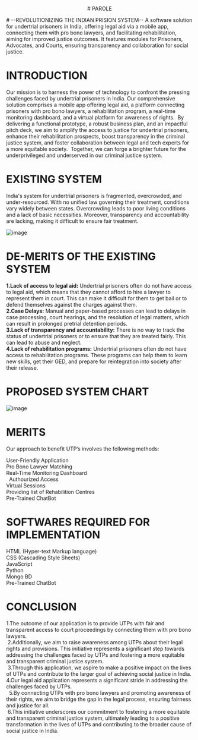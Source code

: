 <p align="center">
# PAROLE
</p>
# --REVOLUTIONIZING THE INDIAN PRISION SYSTEM--
A software solution for undertrial prisoners in India, offering legal aid via a mobile app, connecting them with pro bono lawyers, and facilitating rehabilitation, aiming for improved justice outcomes. It features modules for Prisoners, Advocates, and Courts, ensuring transparency and collaboration for social justice.

# INTRODUCTION 
Our mission is to harness the power of technology to confront the pressing challenges faced by undertrial prisoners in India. Our comprehensive solution comprises a mobile app offering legal aid, a platform connecting prisoners with pro bono lawyers, a rehabilitation program, a real-time monitoring dashboard, and a virtual platform for awareness of rights. 
By delivering a functional prototype, a robust business plan, and an impactful pitch deck, we aim to amplify the access to justice for undertrial prisoners, enhance their rehabilitation prospects, boost transparency in the criminal justice system, and foster collaboration between legal and tech experts for a more equitable society. 
Together, we can forge a brighter future for the underprivileged and underserved in our criminal justice system.

# EXISTING SYSTEM 
India's system for undertrial prisoners is fragmented, overcrowded, and under-resourced. With no unified law governing their treatment, conditions vary widely between states. Overcrowding leads to poor living conditions and a lack of basic necessities. Moreover, transparency and accountability are lacking, making it difficult to ensure fair treatment.

![image](https://github.com/Harsha7999/PAROLE-REVOLUTIONIZING-THE-INDIAN-PRISION-SYSTEM/assets/138028961/509d8ccd-2c88-4576-ba85-6c80f7b283a5)

# DE-MERITS OF THE EXISTING SYSTEM

**1.Lack of access to legal aid:** Undertrial prisoners often do not have access to legal aid, which means that they cannot afford to hire a lawyer to represent them in court. This can make it difficult for them to get bail or to defend themselves against the charges against them.<br>
**2.Case Delays:** Manual and paper-based processes can lead to delays in case processing, court hearings, and the resolution of legal matters, which can result in prolonged pretrial detention periods.<br>
**3.Lack of transparency and accountability:** There is no way to track the status of undertrial prisoners or to ensure that they are treated fairly. This can lead to abuse and neglect.<br>
**4.Lack of rehabilitation programs:** Undertrial prisoners often do not have access to rehabilitation programs. These programs can help them to learn new skills, get their GED, and prepare for reintegration into society after their release.<br>

# PROPOSED SYSTEM CHART
![image](https://github.com/Harsha7999/PAROLE-REVOLUTIONIZING-THE-INDIAN-PRISION-SYSTEM/assets/138028961/7f3899c9-9dd8-4b4b-9b43-3d9de756a4f1)

# MERITS
Our approach to benefit UTP’s involves the following methods:

User-Friendly Application<br>
Pro Bono Lawyer Matching<br>
Real-Time Monitoring Dashboard<br> 
Authourized Access<br> 
Virtual Sessions<br>
Providing list of Rehabilition Centres<br>
Pre-Trained ChatBot<br>

# SOFTWARES REQUIRED FOR IMPLEMENTATION

HTML (Hyper-text Markup language)<br>
CSS (Cascading Style Sheets)<br>
JavaScript<br>
Python<br>
Mongo BD<br>
Pre-Trained ChatBot<br>

# CONCLUSION

1.The outcome of our application is to provide UTPs with fair and transparent access to court proceedings by connecting them with pro bono lawyers.<br> 2.Additionally, we aim to raise awareness among UTPs about their legal rights and provisions. This initiative represents a significant step towards addressing the challenges faced by UTPs and fostering a more equitable and transparent criminal justice system.<br> 3.Through this application, we aspire to make a positive impact on the lives of UTPs and contribute to the larger goal of achieving social justice in India.<br>4.Our legal aid application represents a significant stride in addressing the challenges faced by UTPs.<br> 
5.By connecting UTPs with pro bono lawyers and promoting awareness of their rights, we aim to bridge the gap in the legal process, ensuring fairness and justice for all.<br> 6.This initiative underscores our commitment to fostering a more equitable and transparent criminal justice system, ultimately leading to a positive transformation in the lives of UTPs and contributing to the broader cause of social justice in India.<br>
